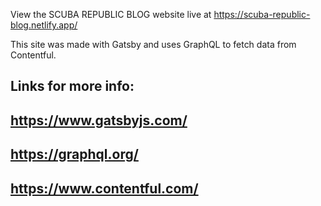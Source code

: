  View the SCUBA REPUBLIC BLOG website live at https://scuba-republic-blog.netlify.app/


This site was made with Gatsby and uses GraphQL to fetch data from Contentful.

Links for more info: 
--
https://www.gatsbyjs.com/
--
https://graphql.org/
--
https://www.contentful.com/
--



